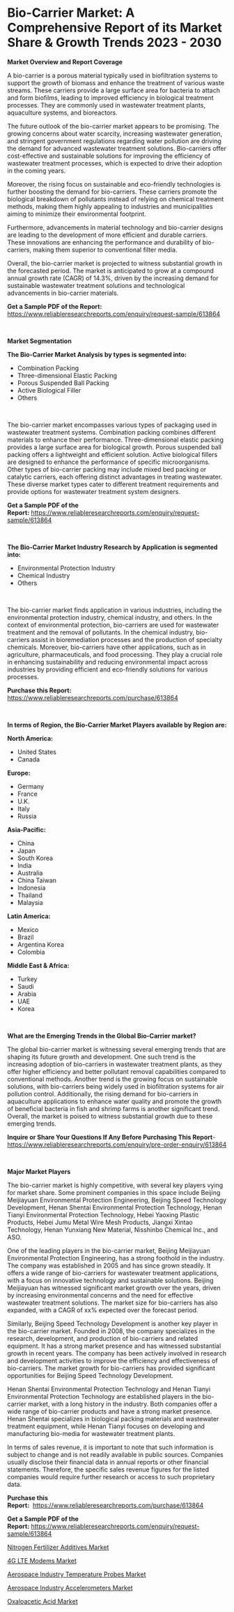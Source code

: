 <p><h1>Bio-Carrier Market: A Comprehensive Report of its Market Share & Growth Trends 2023 - 2030</h1></p><p><strong>Market Overview and Report Coverage</strong></p>
<p><p>A bio-carrier is a porous material typically used in biofiltration systems to support the growth of biomass and enhance the treatment of various waste streams. These carriers provide a large surface area for bacteria to attach and form biofilms, leading to improved efficiency in biological treatment processes. They are commonly used in wastewater treatment plants, aquaculture systems, and bioreactors.</p><p>The future outlook of the bio-carrier market appears to be promising. The growing concerns about water scarcity, increasing wastewater generation, and stringent government regulations regarding water pollution are driving the demand for advanced wastewater treatment solutions. Bio-carriers offer cost-effective and sustainable solutions for improving the efficiency of wastewater treatment processes, which is expected to drive their adoption in the coming years.</p><p>Moreover, the rising focus on sustainable and eco-friendly technologies is further boosting the demand for bio-carriers. These carriers promote the biological breakdown of pollutants instead of relying on chemical treatment methods, making them highly appealing to industries and municipalities aiming to minimize their environmental footprint.</p><p>Furthermore, advancements in material technology and bio-carrier designs are leading to the development of more efficient and durable carriers. These innovations are enhancing the performance and durability of bio-carriers, making them superior to conventional filter media.</p><p>Overall, the bio-carrier market is projected to witness substantial growth in the forecasted period. The market is anticipated to grow at a compound annual growth rate (CAGR) of 14.3%, driven by the increasing demand for sustainable wastewater treatment solutions and technological advancements in bio-carrier materials.</p></p>
<p><strong>Get a Sample PDF of the Report:</strong> <a href="https://www.reliableresearchreports.com/enquiry/request-sample/613864">https://www.reliableresearchreports.com/enquiry/request-sample/613864</a></p>
<p>&nbsp;</p>
<p><strong>Market Segmentation</strong></p>
<p><strong>The Bio-Carrier Market Analysis by types is segmented into:</strong></p>
<p><ul><li>Combination Packing</li><li>Three-dimensional Elastic Packing</li><li>Porous Suspended Ball Packing</li><li>Active Biological Filler</li><li>Others</li></ul></p>
<p>&nbsp;</p>
<p><p>The bio-carrier market encompasses various types of packaging used in wastewater treatment systems. Combination packing combines different materials to enhance their performance. Three-dimensional elastic packing provides a large surface area for biological growth. Porous suspended ball packing offers a lightweight and efficient solution. Active biological fillers are designed to enhance the performance of specific microorganisms. Other types of bio-carrier packing may include mixed bed packing or catalytic carriers, each offering distinct advantages in treating wastewater. These diverse market types cater to different treatment requirements and provide options for wastewater treatment system designers.</p></p>
<p><strong>Get a Sample PDF of the Report:</strong>&nbsp;<a href="https://www.reliableresearchreports.com/enquiry/request-sample/613864">https://www.reliableresearchreports.com/enquiry/request-sample/613864</a></p>
<p>&nbsp;</p>
<p><strong>The Bio-Carrier Market Industry Research by Application is segmented into:</strong></p>
<p><ul><li>Environmental Protection Industry</li><li>Chemical Industry</li><li>Others</li></ul></p>
<p>&nbsp;</p>
<p><p>The bio-carrier market finds application in various industries, including the environmental protection industry, chemical industry, and others. In the context of environmental protection, bio-carriers are used for wastewater treatment and the removal of pollutants. In the chemical industry, bio-carriers assist in bioremediation processes and the production of specialty chemicals. Moreover, bio-carriers have other applications, such as in agriculture, pharmaceuticals, and food processing. They play a crucial role in enhancing sustainability and reducing environmental impact across industries by providing efficient and eco-friendly solutions for various processes.</p></p>
<p><strong>Purchase this Report:</strong>&nbsp; <a href="https://www.reliableresearchreports.com/purchase/613864">https://www.reliableresearchreports.com/purchase/613864</a></p>
<p>&nbsp;</p>
<p><strong>In terms of Region, the Bio-Carrier Market Players available by Region are:</strong></p>
<p>
    <p> <strong> North America: </strong>
        <ul>
            <li>United States</li>
            <li>Canada</li>
        </ul>
        </p> 
    <p> <strong> Europe: </strong>
        <ul>
            <li>Germany</li>
            <li>France</li>
            <li>U.K.</li>
            <li>Italy</li>
            <li>Russia</li>
        </ul>
        </p> 
    <p> <strong> Asia-Pacific: </strong>
        <ul>
            <li>China</li>
            <li>Japan</li>
            <li>South Korea</li>
            <li>India</li>
            <li>Australia</li>
            <li>China Taiwan</li>
            <li>Indonesia</li>
            <li>Thailand</li>
            <li>Malaysia</li>
        </ul>
        </p> 
    <p> <strong> Latin America: </strong>
        <ul>
            <li>Mexico</li>
            <li>Brazil</li>
            <li>Argentina Korea</li>
            <li>Colombia</li>
        </ul>
        </p> 
    <p> <strong> Middle East & Africa: </strong>
        <ul>
            <li>Turkey</li>
            <li>Saudi</li>
            <li>Arabia</li>
            <li>UAE</li>
            <li>Korea</li>
        </ul>
    </p>
    </p>
<p>&nbsp;</p>
<p><strong>What are the Emerging Trends in the Global Bio-Carrier market?</strong></p>
<p><p>The global bio-carrier market is witnessing several emerging trends that are shaping its future growth and development. One such trend is the increasing adoption of bio-carriers in wastewater treatment plants, as they offer higher efficiency and better pollutant removal capabilities compared to conventional methods. Another trend is the growing focus on sustainable solutions, with bio-carriers being widely used in biofiltration systems for air pollution control. Additionally, the rising demand for bio-carriers in aquaculture applications to enhance water quality and promote the growth of beneficial bacteria in fish and shrimp farms is another significant trend. Overall, the market is poised to witness substantial growth due to these emerging trends.</p></p>
<p><strong>Inquire or Share Your Questions If Any Before Purchasing This Report</strong>- <a href="https://www.reliableresearchreports.com/enquiry/pre-order-enquiry/613864">https://www.reliableresearchreports.com/enquiry/pre-order-enquiry/613864</a></p>
<p>&nbsp;</p>
<p><strong>Major Market Players</strong></p>
<p><p>The bio-carrier market is highly competitive, with several key players vying for market share. Some prominent companies in this space include Beijing Meijiayuan Environmental Protection Engineering, Beijing Speed ​​Technology Development, Henan Shentai Environmental Protection Technology, Henan Tianyi Environmental Protection Technology, Hebei Yaoxing Plastic Products, Hebei Jumu Metal Wire Mesh Products, Jiangxi Xintao Technology, Henan Yunxiang New Material, Nisshinbo Chemical Inc., and ASO.</p><p>One of the leading players in the bio-carrier market, Beijing Meijiayuan Environmental Protection Engineering, has a strong foothold in the industry. The company was established in 2005 and has since grown steadily. It offers a wide range of bio-carriers for wastewater treatment applications, with a focus on innovative technology and sustainable solutions. Beijing Meijiayuan has witnessed significant market growth over the years, driven by increasing environmental concerns and the need for effective wastewater treatment solutions. The market size for bio-carriers has also expanded, with a CAGR of xx% expected over the forecast period.</p><p>Similarly, Beijing Speed ​​Technology Development is another key player in the bio-carrier market. Founded in 2008, the company specializes in the research, development, and production of bio-carriers and related equipment. It has a strong market presence and has witnessed substantial growth in recent years. The company has been actively involved in research and development activities to improve the efficiency and effectiveness of bio-carriers. The market growth for bio-carriers has provided significant opportunities for Beijing Speed ​​Technology Development.</p><p>Henan Shentai Environmental Protection Technology and Henan Tianyi Environmental Protection Technology are established players in the bio-carrier market, with a long history in the industry. Both companies offer a wide range of bio-carrier products and have a strong market presence. Henan Shentai specializes in biological packing materials and wastewater treatment equipment, while Henan Tianyi focuses on developing and manufacturing bio-media for wastewater treatment plants.</p><p>In terms of sales revenue, it is important to note that such information is subject to change and is not readily available in public sources. Companies usually disclose their financial data in annual reports or other financial statements. Therefore, the specific sales revenue figures for the listed companies would require further research or access to such proprietary data.</p></p>
<p><strong>Purchase this Report:</strong>&nbsp;&nbsp;<a href="https://www.reliableresearchreports.com/purchase/613864">https://www.reliableresearchreports.com/purchase/613864</a></p>
<p></p>
<p><strong>Get a Sample PDF of the Report:</strong>&nbsp;<a href="https://www.reliableresearchreports.com/enquiry/request-sample/613864">https://www.reliableresearchreports.com/enquiry/request-sample/613864</a></p>
<p><p><a href="https://github.com/NorbertYates/Market-Research-Report-List-2/blob/main/nitrogen-fertilizer-additives-market.md">Nitrogen Fertilizer Additives Market</a></p><p><a href="https://medium.com/@jeffreymohr2023/4g-lte-modems-market-size-growth-forecast-2023-2030-40a4dc12dc1c">4G LTE Modems Market</a></p><p><a href="https://www.linkedin.com/pulse/aerospace-industry-temperature-probes-market-research-report/">Aerospace Industry Temperature Probes Market</a></p><p><a href="https://www.linkedin.com/pulse/aerospace-industry-accelerometers-market-challenges-opportunities/">Aerospace Industry Accelerometers Market</a></p><p><a href="https://medium.com/@sylvanfahey/oxaloacetic-acid-market-size-growth-forecast-2023-2030-34887f8dbdad">Oxaloacetic Acid Market</a></p></p>
